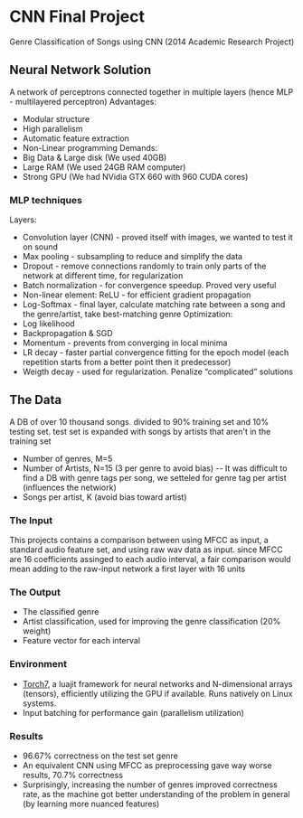 # CNN Final Project
Genre Classification of Songs using CNN (2014 Academic Research Project)

## Neural Network Solution
A network of perceptrons connected together in multiple layers (hence MLP - multilayered perceptron)
Advantages:
- Modular structure
- High parallelism
- Automatic feature extraction 
- Non-Linear programming
Demands:
- Big Data & Large disk (We used 40GB)
- Large RAM (We used 24GB RAM computer)
- Strong GPU (We had NVidia GTX 660 with 960 CUDA cores)

### MLP techniques
Layers:
- Convolution layer (CNN) - proved itself with images, we wanted to test it on sound
- Max pooling - subsampling to reduce and simplify the data
- Dropout - remove connections randomly to train only parts of the network at different time, for regularization
- Batch normalization - for convergence speedup. Proved very useful
- Non-linear element: ReLU - for efficient gradient propagation
- Log-Softmax - final layer, calculate matching rate between a song and the genre/artist, take best-matching genre
Optimization:
- Log likelihood
- Backpropagation & SGD
- Momentum - prevents from converging in local minima
- LR decay - faster partial convergence fitting for the epoch model (each repetition starts from a better point then it predecessor)
- Weigth decay - used for regularization. Penalize “complicated” solutions

## The Data
A DB of over 10 thousand songs. divided to 90% training set and 10% testing set. test set is expanded with songs by artists that aren't in the training set
- Number of genres, M=5
- Number of Artists, N=15 (3 per genre to avoid bias)
-- It was difficult to find a DB with genre tags per song, we setteled for genre tag per artist (influences the netwiork)
- Songs per artist, K (avoid bias toward artist)

### The Input
This projects contains a comparison between using MFCC as input, a standard audio feature set, and using raw wav data as input.
since MFCC are 16 coefficients assinged to each audio interval, a fair comparison would mean adding to the raw-input network a first layer with 16 units

### The Output
- The classified genre
- Artist classification, used for improving the genre classification (20% weight)
- Feature vector for each interval

### Environment
- [Torch7](http://torch.ch/), a luajit framework for neural networks and N-dimensional arrays (tensors), efficiently utilizing the GPU if available. Runs natively on Linux systems.
- Input batching for performance gain (parallelism utilization)

### Results
- 96.67% correctness on the test set genre
- An equivalent CNN using MFCC as preprocessing gave way worse results, 70.7% correctness
- Surprisingly, increasing the number of genres improved correctness rate, as the machine got better understanding of the problem in general (by learning more nuanced features)
